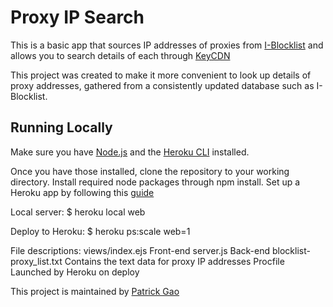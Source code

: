 # Proxy IP Search

This is a basic app that sources IP addresses of proxies from [I-Blocklist](https://www.iblocklist.com) and allows you to search details of each through [KeyCDN](https://tools.keycdn.com/geo)

This project was created to make it more convenient to look up details of proxy addresses, gathered from a consistently updated database such as I-Blocklist. 

## Running Locally

Make sure you have [Node.js](http://nodejs.org/) and the [Heroku CLI](https://cli.heroku.com/) installed.

Once you have those installed, clone the repository to your working directory. 
Install required node packages through npm install. Set up a Heroku app by following this [guide](https://devcenter.heroku.com/articles/getting-started-with-nodejs#deploy-the-app)

Local server:
$ heroku local web

Deploy to Heroku:
$ heroku ps:scale web=1

File descriptions:
views/index.ejs  			 Front-end
server.js 					 Back-end
blocklist-proxy_list.txt  	 Contains the text data for proxy IP addresses
Procfile					 Launched by Heroku on deploy


This project is maintained by [Patrick Gao](https://github.com/patrick-gao)

